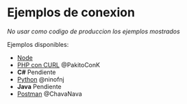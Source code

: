 Ejemplos de conexion
=======

*No usar como codigo de produccion los ejemplos mostrados*

Ejemplos disponibles:
- [Node](./node)
- [PHP con CURL](./php) @PakitoConK
- **C#** Pendiente
- [Python](./python3) @ninofnj
- **Java** Pendiente
- [Postman](./postman) @ChavaNava
